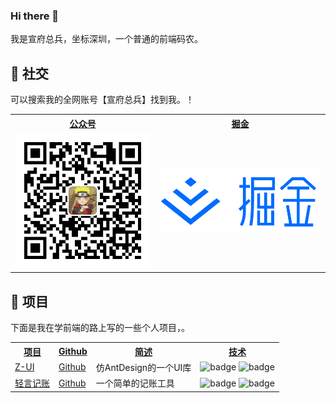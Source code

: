 ### Hi there 👋
我是宣府总兵，坐标深圳，一个普通的前端码农。

🙌 社交
---

可以搜索我的全网账号【宣府总兵】找到我。！

 <table>
      <!--      表头-->
      <tr>
        <th><a href="#" target="_blank">公众号</a></th>
        <th><a href="https://juejin.cn/user/3334147403687870" target="_blank">掘金</a></th>
      </tr>
      <!--      具体内容-->
      <tr>
        <td>
            <img src="./src/images/gonghao.jpg" alt="公众号">
        </td>
        <td>
          <a href="https://juejin.cn/user/3334147403687870" target="_blank">
            <img src="./src/images/juejin.png" alt="掘金">
          </a>
        </td>
      </tr>

</table>

💼 项目
---

下面是我在学前端的路上写的一些个人项目，。

 <table>
      <!--      表头-->
      <tr>
        <th><a href="#" target="_blank">项目</a></th>
        <th><a href="#" target="_blank">Github</a></th>
        <th><a href="#" target="_blank">简述</a></th>
        <th><a href="#" target="_blank">技术</a></th>
      </tr>
      <!--      具体内容-->
      <tr>
        <td><a href="https://ymingf.github.io/Yan-UI-Deploy/index.html#/" target="_blank">Z-UI</a></td>
        <td><a href="https://github.com/YMingF/Yan-Ui" target="_blank">Github</a></td>
        <td>仿AntDesign的一个UI库</td>
        <td>
         <img src="https://img.shields.io/badge/Vue.js-35495E?style=flat-square&amp;logo=vue.js&amp;logoColor=4FC08" alt="badge">
         <img src="https://img.shields.io/badge/Sass-CC6699?style=flat-square&amp;logo=sass&amp;logoColor=white" alt="badge">
        </td>
      </tr>
     <tr>
        <td><a href="https://ymingf.github.io/money-website/#/money" target="_blank">轻言记账</a></td>
        <td><a href="https://github.com/YMingF/Vue-money-1" target="_blank">Github</a></td>
        <td>一个简单的记账工具</td>
        <td>
         <img src="https://img.shields.io/badge/Vue.js-35495E?style=flat-square&amp;logo=vue.js&amp;logoColor=4FC08" alt="badge">
         <img src="https://img.shields.io/badge/Sass-CC6699?style=flat-square&amp;logo=sass&amp;logoColor=white" alt="badge">
        </td>
      </tr>
</table>
